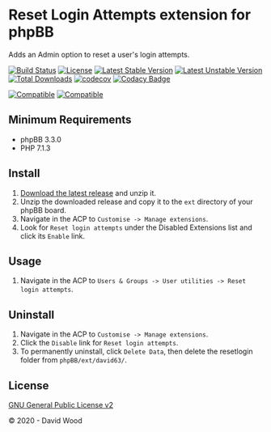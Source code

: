 # Reset Login Attempts extension for phpBB

Adds an Admin option to reset a user's login attempts.

[![Build Status](https://github.com/david63/resetlogin/workflows/Tests/badge.svg)](https://github.com/phpbb-extensions/david63/resetlogin)
[![License](https://poser.pugx.org/david63/resetlogin/license)](https://packagist.org/packages/david63/resetlogin)
[![Latest Stable Version](https://poser.pugx.org/david63/resetlogin/v/stable)](https://packagist.org/packages/david63/resetlogin)
[![Latest Unstable Version](https://poser.pugx.org/david63/resetlogin/v/unstable)](https://packagist.org/packages/david63/resetlogin)
[![Total Downloads](https://poser.pugx.org/david63/resetlogin/downloads)](https://packagist.org/packages/david63/resetlogin)
[![codecov](https://codecov.io/gh/david63/resetlogin/branch/master/graph/badge.svg?token=D2500PgRex)](https://codecov.io/gh/david63/resetlogin)
[![Codacy Badge](https://api.codacy.com/project/badge/Grade/f84120eb1257465899acc65388e3f281)](https://www.codacy.com/manual/david63/resetlogin?utm_source=github.com&amp;utm_medium=referral&amp;utm_content=david63/resetlogin&amp;utm_campaign=Badge_Grade)

[![Compatible](https://img.shields.io/badge/compatible-phpBB:3.2.x-blue.svg)](https://shields.io/)
[![Compatible](https://img.shields.io/badge/compatible-phpBB:3.3.x-blue.svg)](https://shields.io/)

## Minimum Requirements
* phpBB 3.3.0
* PHP 7.1.3

## Install
1. [Download the latest release](https://github.com/david63/resetlogin/archive/3.2.zip) and unzip it.
2. Unzip the downloaded release and copy it to the `ext` directory of your phpBB board.
3. Navigate in the ACP to `Customise -> Manage extensions`.
4. Look for `Reset login attempts` under the Disabled Extensions list and click its `Enable` link.

## Usage
1. Navigate in the ACP to `Users & Groups -> User utilities -> Reset login attempts`.

## Uninstall
1. Navigate in the ACP to `Customise -> Manage extensions`.
2. Click the `Disable` link for `Reset login attempts`.
3. To permanently uninstall, click `Delete Data`, then delete the resetlogin folder from `phpBB/ext/david63/`.

## License
[GNU General Public License v2](http://opensource.org/licenses/GPL-2.0)

© 2020 - David Wood